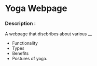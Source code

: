 # Yoga Webpage

### Description :

A webpage that discbribes about various __
  * Functionality
  * Types
  * Benefits
  * Postures 
of yoga.

